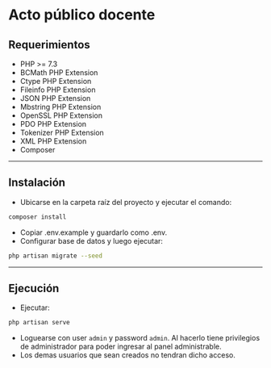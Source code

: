 # **Acto público docente**

## Requerimientos

- PHP >= 7.3
- BCMath PHP Extension
- Ctype PHP Extension
- Fileinfo PHP Extension
- JSON PHP Extension
- Mbstring PHP Extension
- OpenSSL PHP Extension
- PDO PHP Extension
- Tokenizer PHP Extension
- XML PHP Extension
- Composer
  
***

## Instalación

- Ubicarse en la carpeta raíz del proyecto  y ejecutar el comando:

~~~bash
composer install
~~~

- Copiar .env.example y guardarlo como .env.
- Configurar base de datos y luego ejecutar:
  
~~~~bash
php artisan migrate --seed
~~~~

***

## Ejecución

- Ejecutar:
  
~~~bash
php artisan serve
~~~

- Loguearse con user `admin` y password `admin`. Al hacerlo tiene privilegios de administrador para poder ingresar al panel administrable.
- Los demas usuarios que sean creados no tendran dicho acceso.

